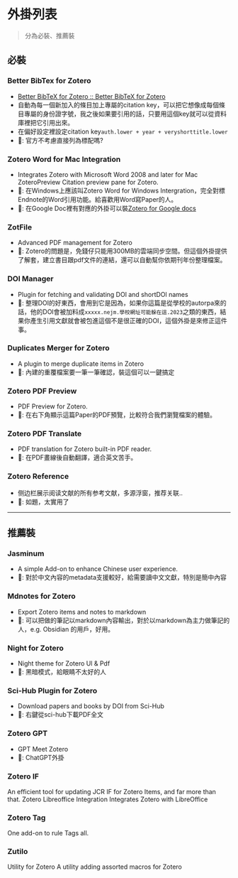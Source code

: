 # 外掛列表

> 分為必裝、推薦裝

## 必裝

### Better BibTex for Zotero
- [Better BibTeX for Zotero :: Better BibTeX for Zotero](https://retorque.re/zotero-better-bibtex/)
- 自動為每一個新加入的條目加上專屬的citation key，可以把它想像成每個條目專屬的身份證字號，我之後如果要引用的話，只要用這個key就可以從資料庫裡把它引用出來。
- 在偏好設定裡設定citation key`auth.lower + year + veryshorttitle.lower`
- 🦎: 官方不考慮直接列為標配嗎?

### Zotero Word for Mac Integration
- Integrates Zotero with Microsoft Word 2008 and later for Mac  ZoteroPreview Citation preview pane for Zotero.
- 🦎: 在Windows上應該叫Zotero Word for Windows Intergration，完全對標Endnote的Word引用功能。給喜歡用Word寫Paper的人。
- 🦎: 在Google Doc裡有對應的外掛可以裝[Zotero for Google docs](https://www.zotero.org/support/google_docs)

### ZotFile
- Advanced PDF management for Zotero
- 🦎: Zotero的問題是，免錢仔只能用300MB的雲端同步空間。但這個外掛提供了解套，建立書目跟pdf文件的連結，還可以自動幫你依期刊年份整理檔案。

### DOl Manager
- Plugin for fetching and validating DOl and shortDOl names
- 🦎: 整理DOI的好東西，會用到它是因為，如果你這篇是從學校的autorpa來的話，他的DOI會被加料成`xxxxx.nejm.學校網址可能躲在這.2023`之類的東西，結果你產生引用文獻就會被包進這個不是很正確的DOI，這個外掛是來修正這件事。

### Duplicates Merger for Zotero
- A plugin to merge duplicate items in Zotero
- 🦎: 內建的重覆檔案要一筆一筆確認，裝這個可以一鍵搞定

### Zotero PDF Preview
- PDF Preview for Zotero.
- 🦎: 在右下角顯示這篇Paper的PDF預覽，比較符合我們瀏覽檔案的體驗。

### Zotero PDF Translate
- PDF translation for Zotero built-in PDF reader.
- 🦎: 在PDF畫線後自動翻譯，適合英文苦手。

### Zotero Reference
- 侧边栏展示阅读文献的所有参考文献，多源浮窗，推荐关联..
- 🦎: 如題，太實用了

---

## 推薦裝

### Jasminum
- A simple Add-on to enhance Chinese user experience.
- 🦎: 對於中文內容的metadata支援較好，給需要讀中文文獻，特別是簡中內容

### Mdnotes for Zotero
- Export Zotero items and notes to markdown
- 🦎: 可以把做的筆記以markdown內容輸出，對於以markdown為主力做筆記的人，e.g. Obsidian 的用戶，好用。


### Night for Zotero
- Night theme for Zotero Ul & Pdf
- 🦎: 黑暗模式，給眼睛不太好的人

### Sci-Hub Plugin for Zotero
- Download papers and books by DOl from Sci-Hub
- 🦎: 右鍵從sci-hub下載PDF全文

### Zotero GPT
- GPT Meet Zotero
- 🦎: ChatGPT外掛

### Zotero IF
An efficient tool for updating JCR IF for Zotero Items, and far more than that.  Zotero Libreoffice Integration Integrates Zotero with LibreOffice

### Zotero Tag
One add-on to rule Tags all.

### Zutilo
Utility for Zotero A utility adding assorted macros for Zotero
